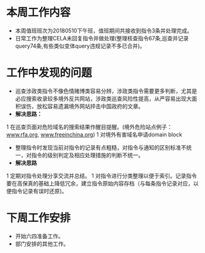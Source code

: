 # 本周工作内容
* 本周值班班次为20180510下午班，值班期间共接收到指令3条并处理完成。
* 日常工作为整理CELA未回复指令并做处理(整理核查指令67条,巡查并记录query74条,有些类似变体query违规记录不多已合并)。

# 工作中发现的问题
* 巡查涉政类指令不像色情赌博类容易分辨，涉政类指令需要更多判断，尤其是必应搜索收录较多境外反共网站，涉政类巡查风险性提高，从严容易出现大面积误伤，放松容易遗漏境外网站抨击中国政府的文章。
* **解决思路：**

1 在巡查页面对危险域名的搜索结果作醒目提醒。(境外危险站点例子：www.rfa.org, www.freeinchina.org)
1 对境外有害域名申请domain block
  
* 整理指令时发现当前对指令的记录有点粗糙，对指令与通知的区别标准不统一，对指令的级别判定及相应处理措施的判断不统一。
* **解决思路**

1 定期对指令处理分享交流并总结。
1 对指令进行分类整理以便于索引。记录指令要在高保真的基础上降低冗余，建立指令原始内容存档（与每条指令记录对应，以便指令记录有误时还原)。
  
# 下周工作安排
* 开始六四准备工作。
* 部门安排的其他工作。
